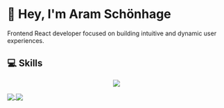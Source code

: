 # 👋 Hey, I'm Aram Schönhage

Frontend React developer focused on building intuitive and dynamic user experiences.

## 💻 Skills
<p align="center">
  <a href="https://skillicons.dev">
    <img src="https://skillicons.dev/icons?i=git,github,gitlab,html,css,js,cs,java,discord,discordjs,gmail,mongodb,mysql,nodejs,npm,dotnet,p5js,react,gradle,ps,pr,au,replit,unity,unreal,vscode,idea,windows" />
  </a>
</p>

<a href="https://github.com/anuraghazra/github-readme-stats#gh-dark-mode-only" >
  <img align="center" src="https://github-readme-stats.vercel.app/api?username=MeAlam1&show_icons=true&theme=dark#gh-dark-mode-only" />
</a>
<a href="https://github.com/anuraghazra/github-readme-stats#gh-dark-mode-only">
  <img align="center" src="https://github-readme-stats.vercel.app/api/top-langs/?username=MeAlam1&layout=donut&theme=dark#gh-dark-mode-only" />
</a>

<div align="center">
  <img src="https://komarev.com/ghpvc/?username=MeAlam1&style=for-the-badge&color=orange" alt=""/>
</div>
